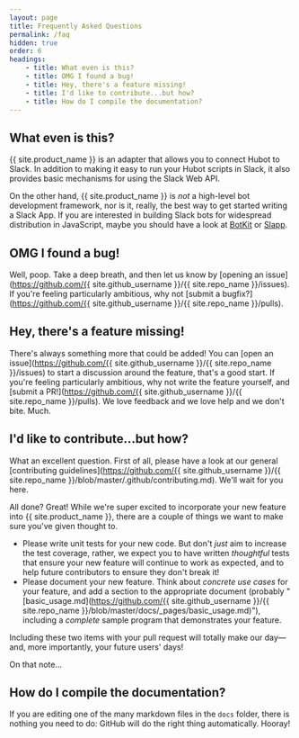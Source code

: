 ```yaml
---
layout: page
title: Frequently Asked Questions
permalink: /faq
hidden: true
order: 6
headings:
    - title: What even is this?
    - title: OMG I found a bug!
    - title: Hey, there's a feature missing!
    - title: I'd like to contribute...but how?
    - title: How do I compile the documentation?
---
```


## What even is this?

{{ site.product_name }} is an adapter that allows you to connect Hubot to Slack. In addition to making it easy to run
your Hubot scripts in Slack, it also provides basic mechanisms for using the Slack Web API.

On the other hand, {{ site.product_name }} is _not_ a high-level bot development framework, nor is it, really, the best
way to get started writing a Slack App. If you are interested in building Slack bots for widespread distribution in
JavaScript, maybe you should have a look at [BotKit](https://howdy.ai/botkit/) or [Slapp](https://github.com/BeepBoopHQ/slapp).

## OMG I found a bug!

Well, poop. Take a deep breath, and then let us know by
[opening an issue](https://github.com/{{ site.github_username }}/{{ site.repo_name }}/issues). If you're feeling
particularly ambitious, why not
[submit a bugfix?](https://github.com/{{ site.github_username }}/{{ site.repo_name }}/pulls).

## Hey, there's a feature missing!

There's always something more that could be added! You can
[open an issue](https://github.com/{{ site.github_username }}/{{ site.repo_name }}/issues) to start a discussion around
the feature, that's a good start. If you're feeling particularly ambitious, why not write the feature yourself, and
[submit a PR!](https://github.com/{{ site.github_username }}/{{ site.repo_name }}/pulls). We love feedback and we love
help and we don't bite. Much.

## I'd like to contribute...but how?

What an excellent question. First of all, please have a look at our general
[contributing guidelines](https://github.com/{{ site.github_username }}/{{ site.repo_name }}/blob/master/.github/contributing.md).
We'll wait for you here.

All done? Great! While we're super excited to incorporate your new feature into {{ site.product_name }}, there are a
couple of things we want to make sure you've given thought to.

 * Please write unit tests for your new code. But don't _just_ aim to increase the test coverage, rather, we expect you
    to have written _thoughtful_ tests that ensure your new feature will continue to work as expected, and to help future
    contributors to ensure they don't break it!
 * Please document your new feature. Think about _concrete use cases_ for your feature, and add a section to the
    appropriate document (probably
    "[basic_usage.md](https://github.com/{{ site.github_username }}/{{ site.repo_name }}/blob/master/docs/_pages/basic_usage.md)"),
    including a _complete_ sample program that demonstrates your feature.

Including these two items with your pull request will totally make our day—and, more importantly, your future users' days!

On that note...

## How do I compile the documentation?

If you are editing one of the many markdown files in the `docs` folder, there is nothing you need to do: GitHub will
do the right thing automatically. Hooray!
